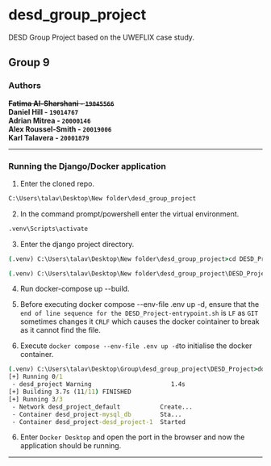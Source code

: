 # desd_group_project

DESD Group Project based on the UWEFLIX case study. </br>

## Group 9

### Authors

~~<b> Fatima Al-Sharshani - ```19045566```</b>~~<br/>
<b> Daniel Hill - ```19014767```</b> <br/>
<b> Adrian Mitrea - ```20000146```</b> <br/>
<b> Alex Roussel-Smith - ```20019006``` </b><br/>
<b> Karl Talavera - ```20001879``` </b><br/> 

---

### Running the Django/Docker application

1. Enter the cloned repo.
```cmd
C:\Users\talav\Desktop\New folder\desd_group_project
```
2. In the command prompt/powershell enter the virtual environment.
```cmd
.venv\Scripts\activate
```
3. Enter the django project directory.
```cmd
(.venv) C:\Users\talav\Desktop\New folder\desd_group_project>cd DESD_Project

(.venv) C:\Users\talav\Desktop\New folder\desd_group_project\DESD_Project>
```
4. Run docker-compose up --build. 

5. Before executing docker compose --env-file .env up -d, ensure that the ```end of line sequence for the DESD_Project-entrypoint.sh``` is ```LF``` as ```GIT``` sometimes changes it ```CRLF``` which causes the docker cointainer to break as it cannot find the file.

5. Execute ```docker compose --env-file .env up -d```to initialise the docker container.
```cmd
(.venv) C:\Users\talav\Desktop\Group\desd_group_project\DESD_Project>docker compose --env-file .env up -d
[+] Running 0/1
 - desd_project Warning                      1.4s 
[+] Building 3.7s (11/11) FINISHED
[+] Running 3/3
 - Network desd_project_default           Create...                                0.8s
 - Container desd_project-mysql_db        Sta...                                   1.6s
 - Container desd_project-desd_project-1  Started                                  2.8s
```

6. Enter ```Docker Desktop``` and open the port in the browser and now the application should be running.

---

